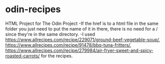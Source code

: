 # odin-recipes
HTML Project for The Odin Project 
-If the <a> href is to a html file in the same folder you just need to put the name of it in there, there is no need for a / since they're in the same directory.
-I used https://www.allrecipes.com/recipe/229071/ground-beef-vegetable-soup/, https://www.allrecipes.com/recipe/91478/bbq-tuna-fritters/, https://www.allrecipes.com/recipe/279984/air-fryer-sweet-and-spicy-roasted-carrots/ for the recipes.